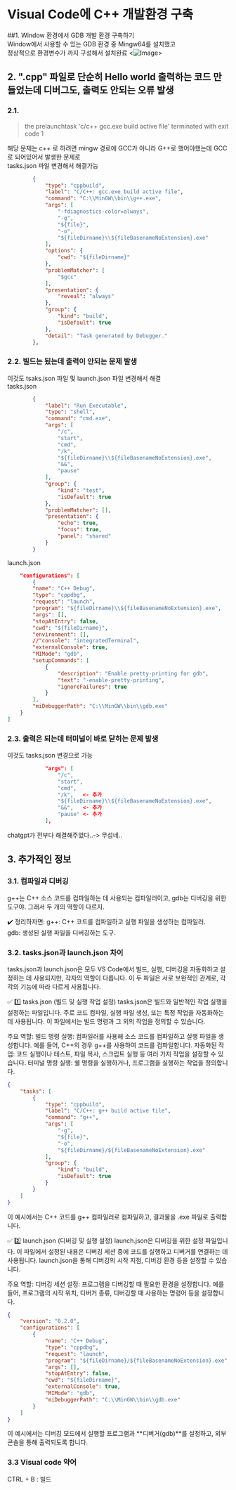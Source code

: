 # Visual Code에 C++ 개발환경 구축

##1. Window 환경에서 GDB 개발 환경 구축하기  
Window에서 사용할 수 있는 GDB 환경 중 Mingw64를 설치했고  
정상적으로 환경변수가 까지 구성해서 설치완료
<![Image](https://github.com/user-attachments/assets/633e627e-3d98-4745-a0f5-0e2cfbae27f0)>
  
    
## 2. ".cpp" 파일로 단순히 Hello world 출력하는 코드 만들었는데 디버그도, 출력도 안되는 오류 발생  
### 2.1.
> the prelaunchtask 'c/c++ gcc.exe build active file' terminated with exit code 1
  
해당 문제는 c++ 로 하려면 mingw 경로에 GCC가 아니라 G++로 했어야했는데 GCC로 되어있어서 발생한 문제로  
tasks.json 파일 변경해서 해결가능

```json
        {
            "type": "cppbuild",
            "label": "C/C++: gcc.exe build active file",
            "command": "C:\\MinGW\\bin\\g++.exe",
            "args": [
                "-fdiagnostics-color=always",
                "-g",
                "${file}",
                "-o",
                "${fileDirname}\\${fileBasenameNoExtension}.exe"
            ],
            "options": {
                "cwd": "${fileDirname}"
            },
            "problemMatcher": [
                "$gcc"
            ],
            "presentation": {
                "reveal": "always"
            },
            "group": {
                "kind": "build",
                "isDefault": true
            },
            "detail": "Task generated by Debugger."
        },
```

### 2.2. 빌드는 됬는데 출력이 안되는 문제 발생  
이것도 tsaks.json 파일 및 launch.json 파일 변경해서 해결  
tasks.json
```json
        {
            "label": "Run Executable",
            "type": "shell",
            "command": "cmd.exe",
            "args": [
                "/c",
                "start",
                "cmd",
                "/k",
                "${fileDirname}\\${fileBasenameNoExtension}.exe",
                "&&",
                "pause"
            ],
            "group": {
                "kind": "test",
                "isDefault": true
            },
            "problemMatcher": [],
            "presentation": {
                "echo": true,
                "focus": true,
                "panel": "shared"
            }
        }
```
launch.json
```json
    "configurations": [ 
        {
        "name": "C++ Debug",
        "type": "cppdbg",
        "request": "launch",
        "program": "${fileDirname}\\${fileBasenameNoExtension}.exe",
        "args": [],
        "stopAtEntry": false,
        "cwd": "${fileDirname}",
        "environment": [],
        //"console": "integratedTerminal",
        "externalConsole": true,
        "MIMode": "gdb",
        "setupCommands": [
            {
                "description": "Enable pretty-printing for gdb",
                "text": "-enable-pretty-printing",
                "ignoreFailures": true
            }
        ],
        "miDebuggerPath": "C:\\MinGW\\bin\\gdb.exe"
    }
]
```
### 2.3. 출력은 되는데 터미널이 바로 닫히는 문제 발생  
이것도 tasks.json 변경으로 가능
```json
            "args": [
                "/c",
                "start",
                "cmd",
                "/k",   <- 추가
                "${fileDirname}\\${fileBasenameNoExtension}.exe",
                "&&",   <- 추가
                "pause" <- 추가
            ],
```

chatgpt가 전부다 해결해주었다..-> 무섭네..

## 3. 추가적인 정보
### 3.1. 컴파일과 디버깅

g++는 C++ 소스 코드를 컴파일하는 데 사용되는 컴파일러이고, gdb는 디버깅을 위한 도구야. 그래서 두 개의 역할이 다르지.

✔️ 정리하자면:
g++: C++ 코드를 컴파일하고 실행 파일을 생성하는 컴파일러.  
gdb: 생성된 실행 파일을 디버깅하는 도구.  

### 3.2. tasks.json과 launch.json 차이
tasks.json과 launch.json은 모두 VS Code에서 빌드, 실행, 디버깅을 자동화하고 설정하는 데 사용되지만, 각자의 역할이 다릅니다. 이 두 파일은 서로 보완적인 관계로, 각각의 기능에 따라 다르게 사용됩니다.  

✅ 1️⃣ tasks.json (빌드 및 실행 작업 설정)
tasks.json은 빌드와 일반적인 작업 실행을 설정하는 파일입니다. 주로 코드 컴파일, 실행 파일 생성, 또는 특정 작업을 자동화하는 데 사용됩니다. 이 파일에서는 빌드 명령과 그 외의 작업을 정의할 수 있습니다.

주요 역할:
빌드 명령 실행: 컴파일러를 사용해 소스 코드를 컴파일하고 실행 파일을 생성합니다. 예를 들어, C++의 경우 g++를 사용하여 코드를 컴파일합니다.
자동화된 작업: 코드 실행이나 테스트, 파일 복사, 스크립트 실행 등 여러 가지 작업을 설정할 수 있습니다.
터미널 명령 실행: 쉘 명령을 실행하거나, 프로그램을 실행하는 작업을 정의합니다.
```json
{
    "tasks": [
        {
            "type": "cppbuild",
            "label": "C/C++: g++ build active file",
            "command": "g++",
            "args": [
                "-g",
                "${file}",
                "-o",
                "${fileDirname}/${fileBasenameNoExtension}.exe"
            ],
            "group": {
                "kind": "build",
                "isDefault": true
            }
        }
    ]
}
```
이 예시에서는 C++ 코드를 g++ 컴파일러로 컴파일하고, 결과물을 .exe 파일로 출력합니다.

✅ 2️⃣ launch.json (디버깅 및 실행 설정)
launch.json은 디버깅을 위한 설정 파일입니다. 이 파일에서 설정된 내용은 디버깅 세션 중에 코드를 실행하고 디버거를 연결하는 데 사용됩니다. launch.json을 통해 디버깅의 시작 지점, 디버깅 환경 등을 설정할 수 있습니다.

주요 역할:
디버깅 세션 설정: 프로그램을 디버깅할 때 필요한 환경을 설정합니다. 예를 들어, 프로그램의 시작 위치, 디버거 종류, 디버깅할 때 사용하는 명령어 등을 설정합니다.
```json
{
    "version": "0.2.0",
    "configurations": [
        {
            "name": "C++ Debug",
            "type": "cppdbg",
            "request": "launch",
            "program": "${fileDirname}/${fileBasenameNoExtension}.exe",
            "args": [],
            "stopAtEntry": false,
            "cwd": "${fileDirname}",
            "externalConsole": true,
            "MIMode": "gdb",
            "miDebuggerPath": "C:\\MinGW\\bin\\gdb.exe"
        }
    ]
}
```
이 예시에서는 디버깅 모드에서 실행할 프로그램과 **디버거(gdb)**를 설정하고, 외부 콘솔을 통해 출력되도록 합니다.

### 3.3 Visual code 약어
CTRL + B : 빌드

